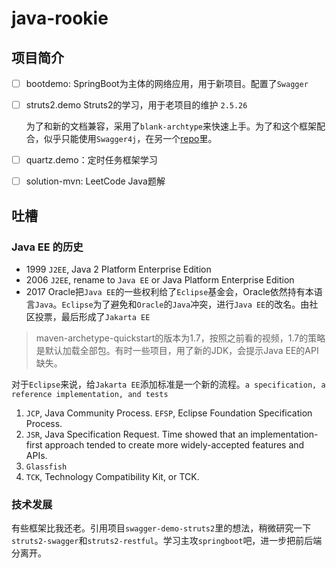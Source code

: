 # java-rookie

## 项目简介

- [ ] bootdemo: SpringBoot为主体的网络应用，用于新项目。配置了`Swagger`

- [ ] struts2.demo Struts2的学习，用于老项目的维护 `2.5.26`
  
    为了和新的文档兼容，采用了`blank-archtype`来快速上手。为了和这个框架配合，似乎只能使用`Swagger4j`，在另一个[repo](https://github.com/FrankScarlet/swagger-demo-struts2)里。

- [ ] quartz.demo：定时任务框架学习
- [ ] solution-mvn: LeetCode Java题解


## 吐槽

### Java EE 的历史

- 1999 `J2EE`, Java 2 Platform Enterprise Edition
- 2006 `J2EE`, rename to `Java EE` or Java Platform Enterprise Edition
- 2017 Oracle把`Java EE`的一些权利给了`Eclipse`基金会，Oracle依然持有本语言`Java`。`Eclipse`为了避免和`Oracle`的`Java`冲突，进行`Java EE`的改名。由社区投票，最后形成了`Jakarta EE`

> maven-archetype-quickstart的版本为1.7，按照之前看的视频，1.7的策略是默认加载全部包。有时一些项目，用了新的JDK，会提示Java EE的API缺失。

对于`Eclipse`来说，给`Jakarta EE`添加标准是一个新的流程。`a specification, a reference implementation, and tests`

1. `JCP`, Java Community Process. `EFSP`, Eclipse Foundation Specification Process.
2. `JSR`, Java Specification Request. Time showed that an implementation-first approach tended to create more widely-accepted features and APIs.
3. `Glassfish`
4. `TCK`, Technology Compatibility Kit, or TCK.

### 技术发展

有些框架比我还老。引用项目`swagger-demo-struts2`里的想法，稍微研究一下`struts2-swagger`和`struts2-restful`。学习主攻`springboot`吧，进一步把前后端分离开。

